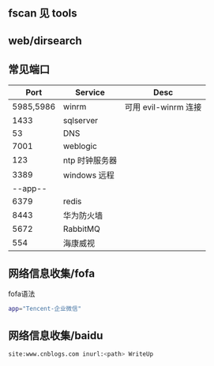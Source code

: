 ## fscan 见 tools

## web/dirsearch

## 常见端口

| Port      | Service        | Desc                 |
| --------- | -------------- | -------------------- |
| 5985,5986 | winrm          | 可用 evil-winrm 连接 |
| 1433      | sqlserver      |
| 53        | DNS            |
| 7001      | weblogic       |
| 123       | ntp 时钟服务器 |
| 3389      | windows 远程   |
| --app--   |
| 6379      | redis          |
| 8443      | 华为防火墙     |
| 5672      | RabbitMQ       |
| 554       | 海康威视       |

## 网络信息收集/fofa

fofa语法
```sh
app="Tencent-企业微信"
```
## 网络信息收集/baidu

```bash
site:www.cnblogs.com inurl:<path> WriteUp
```
